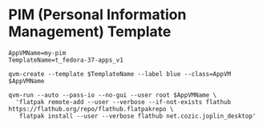 PIM (Personal Information Management) Template
==============================================

```
AppVMName=my-pim
TemplateName=t_fedora-37-apps_v1

qvm-create --template $TemplateName --label blue --class=AppVM $AppVMName

qvm-run --auto --pass-io --no-gui --user root $AppVMName \
  'flatpak remote-add --user --verbose --if-not-exists flathub https://flathub.org/repo/flathub.flatpakrepo \
   flatpak install --user --verbose flathub net.cozic.joplin_desktop'
```
